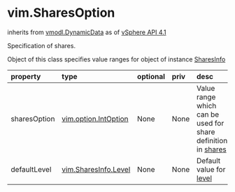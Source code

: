 vim.SharesOption
================
inherits from [vmodl.DynamicData](docs/vmodl.DynamicData.md)
as of [vSphere API 4.1](vim.version.md#vim.version.version6)


Specification of shares.   <p>   Object of this class specifies value ranges for object of   instance <a href="vim.SharesInfo.md">SharesInfo</a>

| property | type | optional | priv | desc |
|:---------|:-----|:---------|:-----|:-----|
| sharesOption | [vim.option.IntOption](vim.option.IntOption.md "vim.option.IntOption") | None | None | Value range which can be used for share definition  in <a href="vim.SharesInfo.md#shares">shares</a> |
| defaultLevel | [vim.SharesInfo.Level](vim.SharesInfo.Level.md "vim.SharesInfo.Level") | None | None | Default value for <a href="vim.SharesInfo.md#level">level</a> |


